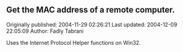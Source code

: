 ## Get the MAC address of a remote computer. 
Originally published: 2004-11-29 02:26:21 
Last updated: 2004-12-09 22:05:09 
Author: Fadly Tabrani 
 
Uses the Internet Protocol Helper functions on Win32.